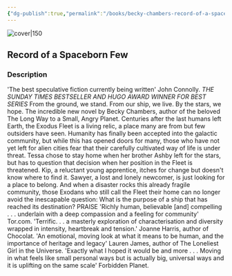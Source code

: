 ```yaml
---
{"dg-publish":true,"permalink":"/books/becky-chambers-record-of-a-spaceborn-few/","title":"\"Record of a Spaceborn Few\"","tags":["science-fiction"]}
---
```




![cover|150](http://books.google.com/books/content?id=Uq8FDgAAQBAJ&printsec=frontcover&img=1&zoom=1&edge=curl&source=gbs_api)

## Record of a Spaceborn Few

### Description

'The best speculative fiction currently being written' John Connolly. *THE SUNDAY TIMES BESTSELLER AND HUGO AWARD WINNER FOR BEST SERIES* From the ground, we stand. From our ship, we live. By the stars, we hope. The incredible new novel by Becky Chambers, author of the beloved The Long Way to a Small, Angry Planet. Centuries after the last humans left Earth, the Exodus Fleet is a living relic, a place many are from but few outsiders have seen. Humanity has finally been accepted into the galactic community, but while this has opened doors for many, those who have not yet left for alien cities fear that their carefully cultivated way of life is under threat. Tessa chose to stay home when her brother Ashby left for the stars, but has to question that decision when her position in the Fleet is threatened. Kip, a reluctant young apprentice, itches for change but doesn't know where to find it. Sawyer, a lost and lonely newcomer, is just looking for a place to belong. And when a disaster rocks this already fragile community, those Exodans who still call the Fleet their home can no longer avoid the inescapable question: What is the purpose of a ship that has reached its destination? PRAISE 'Richly human, believable [and] compelling . . . underlain with a deep compassion and a feeling for community' Tor.com. 'Terrific. . . a masterly exploration of characterisation and diversity wrapped in intensity, heartbreak and tension.' Joanne Harris, author of Chocolat. 'An emotional, moving look at what it means to be human, and the importance of heritage and legacy' Lauren James, author of The Loneliest Girl in the Universe. 'Exactly what I hoped it would be and more . . . Moving in what feels like small personal ways but is actually big, universal ways and it is uplifting on the same scale' Forbidden Planet.
```